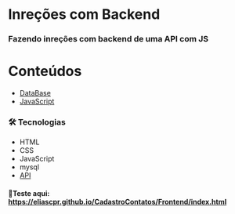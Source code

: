 # Inreções com Backend
### Fazendo inreções com backend de uma API com JS 


Conteúdos
==========
<!--ts-->
   * [DataBase](https://github.com/EliasCPR/CadastroContatos/blob/main/Fronend/db.sql)
   * [JavaScript](https://github.com/EliasCPR/CadastroContatos/blob/main/Fronend/contatos.js)
<!--te-->

### 🛠 Tecnologias

- HTML
- CSS
- JavaScript
- mysql
- [API](https://github.com/fernandoleonid/apiphp)

#### 🚀Teste aqui: https://eliascpr.github.io/CadastroContatos/Frontend/index.html

